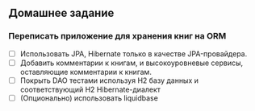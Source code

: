 ## Домашнее задание
### Переписать приложение для хранения книг на ORM
- [ ]  Использовать JPA, Hibernate только в качестве JPA-провайдера.
- [ ] Добавить комментарии к книгам, и высокоуровневые сервисы, оставляющие комментарии к книгам.
- [ ] Покрыть DAO тестами используя H2 базу данных и соответствующий H2 Hibernate-диалект
- [ ] (Опционально) использовать liquidbase